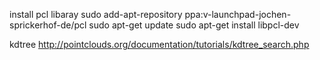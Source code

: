 install pcl libaray
sudo add-apt-repository ppa:v-launchpad-jochen-sprickerhof-de/pcl
sudo apt-get update
sudo apt-get install libpcl-dev


kdtree
http://pointclouds.org/documentation/tutorials/kdtree_search.php
